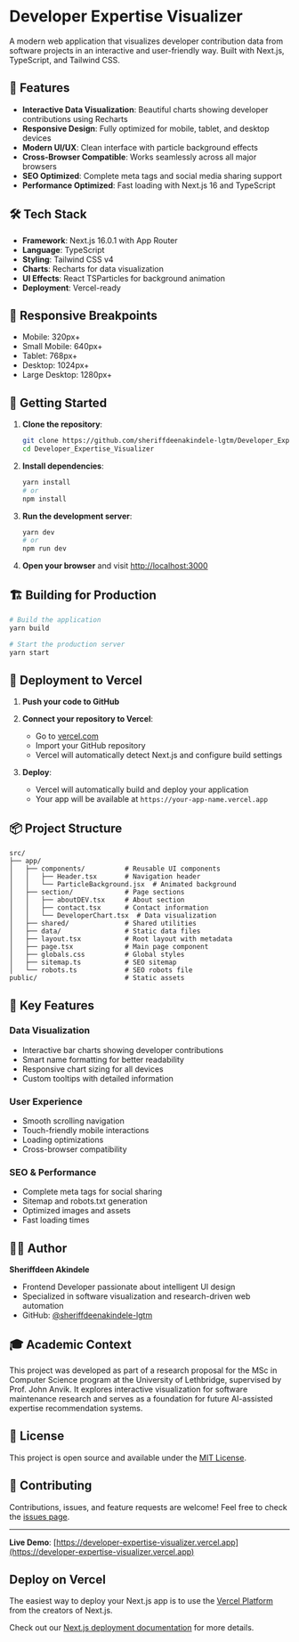 # Developer Expertise Visualizer

A modern web application that visualizes developer contribution data from software projects in an interactive and user-friendly way. Built with Next.js, TypeScript, and Tailwind CSS.

## 🚀 Features

- **Interactive Data Visualization**: Beautiful charts showing developer contributions using Recharts
- **Responsive Design**: Fully optimized for mobile, tablet, and desktop devices
- **Modern UI/UX**: Clean interface with particle background effects
- **Cross-Browser Compatible**: Works seamlessly across all major browsers
- **SEO Optimized**: Complete meta tags and social media sharing support
- **Performance Optimized**: Fast loading with Next.js 16 and TypeScript

## 🛠️ Tech Stack

- **Framework**: Next.js 16.0.1 with App Router
- **Language**: TypeScript
- **Styling**: Tailwind CSS v4
- **Charts**: Recharts for data visualization
- **UI Effects**: React TSParticles for background animation
- **Deployment**: Vercel-ready

## 📱 Responsive Breakpoints

- Mobile: 320px+
- Small Mobile: 640px+
- Tablet: 768px+
- Desktop: 1024px+
- Large Desktop: 1280px+

## 🚀 Getting Started

1. **Clone the repository**:
   ```bash
   git clone https://github.com/sheriffdeenakindele-lgtm/Developer_Expertise_Visualizer.git
   cd Developer_Expertise_Visualizer
   ```

2. **Install dependencies**:
   ```bash
   yarn install
   # or
   npm install
   ```

3. **Run the development server**:
   ```bash
   yarn dev
   # or
   npm run dev
   ```

4. **Open your browser** and visit [http://localhost:3000](http://localhost:3000)

## 🏗️ Building for Production

```bash
# Build the application
yarn build

# Start the production server
yarn start
```

## 🚀 Deployment to Vercel

1. **Push your code to GitHub**
2. **Connect your repository to Vercel**:
   - Go to [vercel.com](https://vercel.com)
   - Import your GitHub repository
   - Vercel will automatically detect Next.js and configure build settings

3. **Deploy**:
   - Vercel will automatically build and deploy your application
   - Your app will be available at `https://your-app-name.vercel.app`

## 📦 Project Structure

```
src/
├── app/
│   ├── components/          # Reusable UI components
│   │   ├── Header.tsx       # Navigation header
│   │   └── ParticleBackground.jsx  # Animated background
│   ├── section/             # Page sections
│   │   ├── aboutDEV.tsx     # About section
│   │   ├── contact.tsx      # Contact information
│   │   └── DeveloperChart.tsx  # Data visualization
│   ├── shared/              # Shared utilities
│   ├── data/                # Static data files
│   ├── layout.tsx           # Root layout with metadata
│   ├── page.tsx             # Main page component
│   ├── globals.css          # Global styles
│   ├── sitemap.ts           # SEO sitemap
│   └── robots.ts            # SEO robots file
public/                      # Static assets
```

## 🎯 Key Features

### Data Visualization
- Interactive bar charts showing developer contributions
- Smart name formatting for better readability
- Responsive chart sizing for all devices
- Custom tooltips with detailed information

### User Experience
- Smooth scrolling navigation
- Touch-friendly mobile interactions
- Loading optimizations
- Cross-browser compatibility

### SEO & Performance
- Complete meta tags for social sharing
- Sitemap and robots.txt generation
- Optimized images and assets
- Fast loading times

## 👨‍💻 Author

**Sheriffdeen Akindele**
- Frontend Developer passionate about intelligent UI design
- Specialized in software visualization and research-driven web automation
- GitHub: [@sheriffdeenakindele-lgtm](https://github.com/sheriffdeenakindele-lgtm)

## 🎓 Academic Context

This project was developed as part of a research proposal for the MSc in Computer Science program at the University of Lethbridge, supervised by Prof. John Anvik. It explores interactive visualization for software maintenance research and serves as a foundation for future AI-assisted expertise recommendation systems.

## 📄 License

This project is open source and available under the [MIT License](LICENSE).

## 🤝 Contributing

Contributions, issues, and feature requests are welcome! Feel free to check the [issues page](https://github.com/sheriffdeenakindele-lgtm/Developer_Expertise_Visualizer/issues).

---

**Live Demo**: [https://developer-expertise-visualizer.vercel.app](https://developer-expertise-visualizer.vercel.app)

## Deploy on Vercel

The easiest way to deploy your Next.js app is to use the [Vercel Platform](https://vercel.com/new?utm_medium=default-template&filter=next.js&utm_source=create-next-app&utm_campaign=create-next-app-readme) from the creators of Next.js.

Check out our [Next.js deployment documentation](https://nextjs.org/docs/app/building-your-application/deploying) for more details.
